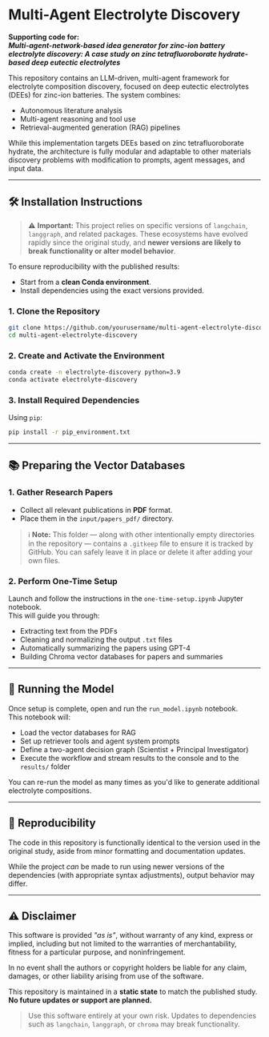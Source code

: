 # Multi-Agent Electrolyte Discovery

**Supporting code for:**  
**_Multi-agent-network-based idea generator for zinc-ion battery electrolyte discovery: A case study on zinc tetrafluoroborate hydrate-based deep eutectic electrolytes_**

This repository contains an LLM-driven, multi-agent framework for electrolyte composition discovery, focused on deep eutectic electrolytes (DEEs) for zinc-ion batteries. The system combines:

- Autonomous literature analysis  
- Multi-agent reasoning and tool use  
- Retrieval-augmented generation (RAG) pipelines

While this implementation targets DEEs based on zinc tetrafluoroborate hydrate, the architecture is fully modular and adaptable to other materials discovery problems with modification to prompts, agent messages, and input data.

---

## 🛠 Installation Instructions

> ⚠️ **Important:** This project relies on specific versions of `langchain`, `langgraph`, and related packages. These ecosystems have evolved rapidly since the original study, and **newer versions are likely to break functionality or alter model behavior**.

To ensure reproducibility with the published results:

- Start from a **clean Conda environment**.
- Install dependencies using the exact versions provided.

### 1. Clone the Repository

```bash
git clone https://github.com/yourusername/multi-agent-electrolyte-discovery
cd multi-agent-electrolyte-discovery
```

### 2. Create and Activate the Environment

```bash
conda create -n electrolyte-discovery python=3.9
conda activate electrolyte-discovery
```

### 3. Install Required Dependencies


Using `pip`:

```bash
pip install -r pip_environment.txt
```

---

## 📚 Preparing the Vector Databases

### 1. Gather Research Papers

- Collect all relevant publications in **PDF** format.
- Place them in the `input/papers_pdf/` directory.

> ℹ️ **Note:** This folder — along with other intentionally empty directories in the repository — contains a `.gitkeep` file to ensure it is tracked by GitHub. You can safely leave it in place or delete it after adding your own files.

### 2. Perform One-Time Setup

Launch and follow the instructions in the `one-time-setup.ipynb` Jupyter notebook.  
This will guide you through:

- Extracting text from the PDFs  
- Cleaning and normalizing the output `.txt` files  
- Automatically summarizing the papers using GPT-4  
- Building Chroma vector databases for papers and summaries

---

## 🚀 Running the Model

Once setup is complete, open and run the `run_model.ipynb` notebook.  
This notebook will:

- Load the vector databases for RAG
- Set up retriever tools and agent system prompts
- Define a two-agent decision graph (Scientist + Principal Investigator)
- Execute the workflow and stream results to the console and to the `results/` folder

You can re-run the model as many times as you'd like to generate additional electrolyte compositions.

---

## 🔁 Reproducibility

The code in this repository is functionally identical to the version used in the original study, aside from minor formatting and documentation updates.  

While the project *can* be made to run using newer versions of the dependencies (with appropriate syntax adjustments), output behavior may differ.


---

## ⚠️ Disclaimer

This software is provided *"as is"*, without warranty of any kind, express or implied, including but not limited to the warranties of merchantability, fitness for a particular purpose, and noninfringement.

In no event shall the authors or copyright holders be liable for any claim, damages, or other liability arising from use of the software.

This repository is maintained in a **static state** to match the published study.  **No future updates or support are planned.**

> Use this software entirely at your own risk. Updates to dependencies such as `langchain`, `langgraph`, or `chroma` may break functionality.


